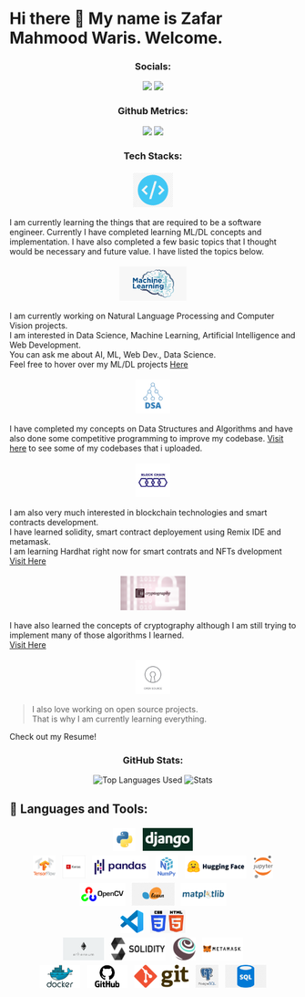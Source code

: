 # Hi there 👋  My name is Zafar Mahmood Waris. Welcome.


<h3 align="center">Socials:</h3>
<p align ="center">
<a href = "https://twitter.com/Zmwaris" alt = "Twitter"><img src ="https://img.shields.io/badge/twitter-ZMWARIS-1da1f2.svg?&style=for-the-badge&logo=twitter"></a>
<a href = "https://www.linkedin.com/in/zafar-waris-b65391125/" alt = "Twitter"><img src ="https://img.shields.io/badge/linkedin-Zafar%20Waris-0a66c2.svg?&style=for-the-badge&logo=linkedin"></a>
</p>

<h3 align="center">Github Metrics:</h3>
<p align = "center">
<img src = "https://img.shields.io/github/followers/zmwaris1?label=Follow&style=flat">
<img src = "https://visitor-badge.laobi.icu/badge?page_id=zmwaris1.zmwaris1">
</p>

<h3 align="center">Tech Stacks:</h3>
<p align = "center">
<img src = "https://github.com/zmwaris1/logos/blob/main/170-1706361_web-development-icon-web-development-logo-png-transparent.png" alt = "WebD" height="60" style="vertical-align:top; margin:4px"><br/>
</p>

I am currently learning the things that are required to be a software engineer. Currently I have completed learning ML/DL concepts and implementation. I have also completed a few basic topics that I thought would be necessary and future value. I have listed the topics below.

<p align = "center">
<img src = "https://github.com/zmwaris1/logos/blob/main/346-3460443_machine-learning-course-near-me-machine-learning-logo.png" alt = "ML/AI" height="60" style="vertical-align:top; margin:4px"><br/>
</p>

I am currently working on Natural Language Processing and Computer Vision projects.<br/>
I am interested in Data Science, Machine Learning, Artificial Intelligence and Web Development.<br/>
You can ask me about AI, ML, Web Dev., Data Science.<br/>
Feel free to hover over my ML/DL projects [Here](https://github.com/zmwaris1/zmwaris)<br/>

<p align = "center">
<img src = "https://github.com/zmwaris1/logos/blob/main/unnamed.png" alt = "DSA" height="60" style="vertical-align:top; margin:4px"><br/>
</p>

I have completed my concepts on Data Structures and Algorithms and have also done some competitive programming to improve my codebase. [Visit here](https://github.com/zmwaris1/LeetHub) to see some of my codebases that i uploaded.

<p align = "center">
<img src = "https://github.com/zmwaris1/logos/blob/main/images.png" alt = "Blockchain" height="60" style="vertical-align:top; margin:4px"><br/>
</p>

I am also very much interested in blockchain technologies and smart contracts development.<br/>
I have learned solidity, smart contract deployement using Remix IDE and metamask.<br/>
I am learning Hardhat right now for smart contrats and NFTs dvelopment<br/>
[Visit Here](https://github.com/zmwaris1/Blockchian-Projects)

<p align = "center">
<img src = "https://github.com/zmwaris1/logos/blob/main/cryptography-logo-social.png" alt = "Cryptography" height="60" style="vertical-align:top; margin:4px"><br/>
</p>

I have also learned the concepts of cryptography although I am still trying to implement many of those algorithms I learned.<br/>
[Visit Here](https://github.com/zmwaris1/Cryptography)

<p align = "center">
<img src = "https://github.com/zmwaris1/logos/blob/main/360_F_237307812_ha3m30C3P2S3b4bvikpBVeKgz7ELTmu0.jpg" alt = "Open Source" height="60" style="vertical-align:top; margin:4px"><br/>
</p>

> I also love working on open source projects.<br/> 
That is why I am currently learning everything.<br/>

Check out my Resume!

<h3 align="center">GitHub Stats:</h3>
<p align= "center">
<img src ="https://github-readme-stats.vercel.app/api/top-langs/?username=zmwaris1&theme=tokyonight" alt = "Top Languages Used" height= "250">
<img src ="https://github-readme-stats.vercel.app/api?username=zmwaris1&show_icons=true&theme=tokyonight" alt = "Stats" height="250" width="500">
</p>

## 🧰 Languages and Tools:
<p align="center">
<img src="https://raw.githubusercontent.com/github/explore/80688e429a7d4ef2fca1e82350fe8e3517d3494d/topics/python/python.png" alt="Python" height="40" style="vertical-align:top; margin:4px">
<img src="https://github.com/zmwaris1/logos/blob/main/django-logo-negative.png" alt="Django" height="40" style="vertical-align:top; margin:4px"><br/>
<img src="https://raw.githubusercontent.com/github/explore/80688e429a7d4ef2fca1e82350fe8e3517d3494d/topics/tensorflow/tensorflow.png" alt="Tensorflow" height="40" style="vertical-align:top; margin:4px">
<img src="https://github.com/zmwaris1/logos/blob/main/keras-logo.png" alt="Keras" height="40" style="vertical-align:top; margin:4px">
<img src="https://github.com/zmwaris1/logos/blob/main/Pandas_logo.svg.png" alt="Pandas" height="40" style="vertical-align:top; margin:4px">
<img src="https://github.com/zmwaris1/logos/blob/main/105040771-43887300-5a88-11eb-9f01-bee100b9ef22.png" alt="Numpy" height="40" style="vertical-align:top; margin:4px">
<img src="https://github.com/zmwaris1/logos/blob/main/6308b84661b3e2a522f01468.png" alt="Hugging Face" height="40" style="vertical-align:top; margin:4px">
<img src="https://github.com/zmwaris1/logos/blob/main/640px-Jupyter_logo.svg.png" alt="Jupyter" height="40" style="vertical-align:top; margin:4px">
<img src="https://github.com/zmwaris1/logos/blob/main/opencv_logo_icon_170888.png" alt="OpenCV" height="40" style="vertical-align:top; margin:4px">
<img src="https://github.com/zmwaris1/logos/blob/main/png-clipart-scikit-learn-python-scikit-logo-brand-learning-text-computer.png" alt="sickit-learn" height="40" style="vertical-align:top; margin:4px">
<img src="https://github.com/zmwaris1/logos/blob/main/tutorial_matplotlib.png" alt="matplotlib" height="40" style="vertical-align:top; margin:4px"><br/>
<img src="https://raw.githubusercontent.com/github/explore/80688e429a7d4ef2fca1e82350fe8e3517d3494d/topics/visual-studio-code/visual-studio-code.png" alt="VS Code" height="40" style="vertical-align:top; margin:4px">
<img src="https://github.com/zmwaris1/logos/blob/main/206-2069813_file-css-and-html-css-logo-svg-hd.png" alt="HTML5 CSS3" height="40" style="vertical-align:top; margin:4px">
<br/>
<img src="https://github.com/zmwaris1/logos/blob/main/ethereum-logo-portrait-black-gray.png" alt="Ethereum" height="40" style="vertical-align:top; margin:4px">
<img src="https://github.com/zmwaris1/logos/blob/main/68747470733a2f2f656e2e626974636f696e77696b692e6f72672f75706c6f61642f656e2f696d616765732f7468756d622f642f64352f536f6c69646974792e706e672f34303070782d536f6c69646974792e706e67.png" alt="Solidity" height="40" style="vertical-align:top; margin:4px">
<img src="https://github.com/zmwaris1/logos/blob/main/logo.png" alt="Truffle" height="40" style="vertical-align:top; margin:4px">
<img src="https://github.com/zmwaris1/logos/blob/main/MetaMask-Emblem.png" alt="Metamask" height="40" style="vertical-align:top; margin:4px"><br/>
<img src="https://github.com/zmwaris1/logos/blob/main/Docker-Logo-2013.png" alt="Docker" height="40" style="vertical-align:top; margin:4px">
<img src="https://github.com/zmwaris1/logos/blob/main/GitHub-logo.png" alt="Github" height="40" style="vertical-align:top; margin:4px">
<img src="https://github.com/zmwaris1/logos/blob/main/1024px-Git-logo.svg.png" alt="Git" height="40" style="vertical-align:top; margin:4px">
<img src="https://github.com/zmwaris1/logos/blob/main/png-transparent-postgresql-logo-computer-software-database-open-source-s-text-head-snout.png" alt="PostgreSQL" height="40" style="vertical-align:top; margin:4px">
<img src="https://github.com/zmwaris1/logos/blob/main/png-transparent-sql-logo-illustration-microsoft-azure-sql-database-microsoft-sql-server-database-blue-text-logo.png" alt="SQL" height="40" style="vertical-align:top; margin:4px">
</p>
